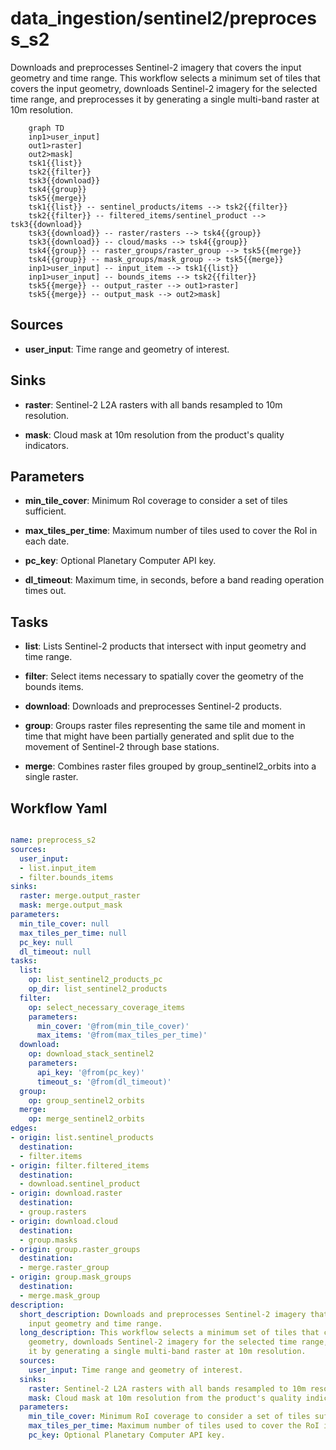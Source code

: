 # data_ingestion/sentinel2/preprocess_s2

Downloads and preprocesses Sentinel-2 imagery that covers the input geometry and time range. This workflow selects a minimum set of tiles that covers the input geometry, downloads Sentinel-2 imagery for the selected time range, and preprocesses it by generating a single multi-band raster at 10m resolution.

```{mermaid}
    graph TD
    inp1>user_input]
    out1>raster]
    out2>mask]
    tsk1{{list}}
    tsk2{{filter}}
    tsk3{{download}}
    tsk4{{group}}
    tsk5{{merge}}
    tsk1{{list}} -- sentinel_products/items --> tsk2{{filter}}
    tsk2{{filter}} -- filtered_items/sentinel_product --> tsk3{{download}}
    tsk3{{download}} -- raster/rasters --> tsk4{{group}}
    tsk3{{download}} -- cloud/masks --> tsk4{{group}}
    tsk4{{group}} -- raster_groups/raster_group --> tsk5{{merge}}
    tsk4{{group}} -- mask_groups/mask_group --> tsk5{{merge}}
    inp1>user_input] -- input_item --> tsk1{{list}}
    inp1>user_input] -- bounds_items --> tsk2{{filter}}
    tsk5{{merge}} -- output_raster --> out1>raster]
    tsk5{{merge}} -- output_mask --> out2>mask]
```

## Sources

- **user_input**: Time range and geometry of interest.

## Sinks

- **raster**: Sentinel-2 L2A rasters with all bands resampled to 10m resolution.

- **mask**: Cloud mask at 10m resolution from the product's quality indicators.

## Parameters

- **min_tile_cover**: Minimum RoI coverage to consider a set of tiles sufficient.

- **max_tiles_per_time**: Maximum number of tiles used to cover the RoI in each date.

- **pc_key**: Optional Planetary Computer API key.

- **dl_timeout**: Maximum time, in seconds, before a band reading operation times out.

## Tasks

- **list**: Lists Sentinel-2 products that intersect with input geometry and time range.

- **filter**: Select items necessary to spatially cover the geometry of the bounds items.

- **download**: Downloads and preprocesses Sentinel-2 products.

- **group**: Groups raster files representing the same tile and moment in time that might have been partially generated and split due to the movement of Sentinel-2 through base stations.

- **merge**: Combines raster files grouped by group_sentinel2_orbits into a single raster.

## Workflow Yaml

```yaml

name: preprocess_s2
sources:
  user_input:
  - list.input_item
  - filter.bounds_items
sinks:
  raster: merge.output_raster
  mask: merge.output_mask
parameters:
  min_tile_cover: null
  max_tiles_per_time: null
  pc_key: null
  dl_timeout: null
tasks:
  list:
    op: list_sentinel2_products_pc
    op_dir: list_sentinel2_products
  filter:
    op: select_necessary_coverage_items
    parameters:
      min_cover: '@from(min_tile_cover)'
      max_items: '@from(max_tiles_per_time)'
  download:
    op: download_stack_sentinel2
    parameters:
      api_key: '@from(pc_key)'
      timeout_s: '@from(dl_timeout)'
  group:
    op: group_sentinel2_orbits
  merge:
    op: merge_sentinel2_orbits
edges:
- origin: list.sentinel_products
  destination:
  - filter.items
- origin: filter.filtered_items
  destination:
  - download.sentinel_product
- origin: download.raster
  destination:
  - group.rasters
- origin: download.cloud
  destination:
  - group.masks
- origin: group.raster_groups
  destination:
  - merge.raster_group
- origin: group.mask_groups
  destination:
  - merge.mask_group
description:
  short_description: Downloads and preprocesses Sentinel-2 imagery that covers the
    input geometry and time range.
  long_description: This workflow selects a minimum set of tiles that covers the input
    geometry, downloads Sentinel-2 imagery for the selected time range, and preprocesses
    it by generating a single multi-band raster at 10m resolution.
  sources:
    user_input: Time range and geometry of interest.
  sinks:
    raster: Sentinel-2 L2A rasters with all bands resampled to 10m resolution.
    mask: Cloud mask at 10m resolution from the product's quality indicators.
  parameters:
    min_tile_cover: Minimum RoI coverage to consider a set of tiles sufficient.
    max_tiles_per_time: Maximum number of tiles used to cover the RoI in each date.
    pc_key: Optional Planetary Computer API key.


```